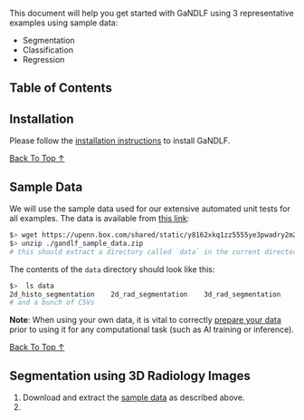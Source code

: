 This document will help you get started with GaNDLF using 3 representative examples using sample data:

- Segmentation
- Classification
- Regression

## Table of Contents


## Installation

Please follow the [installation instructions](./setup.md) to install GaNDLF.

[Back To Top &uarr;](#table-of-contents)


## Sample Data

We will use the sample data used for our extensive automated unit tests for all examples. The data is available from [this link](https://upenn.box.com/shared/static/y8162xkq1zz5555ye3pwadry2m2e39bs.zip):

```bash
$> wget https://upenn.box.com/shared/static/y8162xkq1zz5555ye3pwadry2m2e39bs.zip -O ./gandlf_sample_data.zip
$> unzip ./gandlf_sample_data.zip
# this should extract a directory called `data` in the current directory
```
The contents of the `data` directory should look like this:

```bash
$>  ls data
2d_histo_segmentation    2d_rad_segmentation    3d_rad_segmentation
# and a bunch of CSVs
```

**Note**: When using your own data, it is vital to correctly [prepare your data](https://mlcommons.github.io/GaNDLF/usage#preparing-the-data) prior to using it for any computational task (such as AI training or inference).

[Back To Top &uarr;](#table-of-contents)


## Segmentation using 3D Radiology Images

1. Download and extract the [sample data](#sample-data) as described above.
2. 